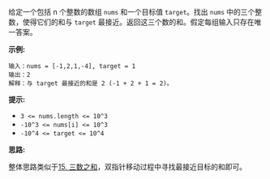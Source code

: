 给定一个包括 n 个整数的数组 `nums` 和一个目标值 `target`。找出 `nums` 中的三个整数，使得它们的和与 `target` 最接近。返回这三个数的和。假定每组输入只存在唯一答案。

**示例:**

```
输入：nums = [-1,2,1,-4], target = 1
输出：2
解释：与 target 最接近的和是 2 (-1 + 2 + 1 = 2)。
```

**提示:**

- `3 <= nums.length <= 10^3`
- `-10^3 <= nums[i] <= 10^3`
- `-10^4 <= target <= 10^4`

**思路:**

整体思路类似于[15. 三数之和](https://github.com/Tarocch1/leetcode/tree/master/problems/15.%20%E4%B8%89%E6%95%B0%E4%B9%8B%E5%92%8C)，双指针移动过程中寻找最接近目标的和即可。
